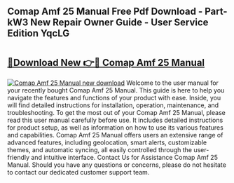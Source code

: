 ## Comap Amf 25 Manual Free Pdf Download - Part-kW3 New Repair Owner Guide - User Service Edition YqcLG

# <h2><a href="http://cf23468.oget.top/?id=Comap+Amf+25+Manual">🔗Download New 👉🔴 Comap Amf 25 Manual</a></h2>

[![Comap Amf 25 Manual new download](https://i.imgur.com/5g1atiW.png)](http://cf23468.oget.top/?id=Comap+Amf+25+Manual)
Welcome to the user manual for your recently bought Comap Amf 25 Manual. This guide is here to help you navigate the features and functions of your product with ease. Inside, you will find detailed instructions for installation, operation, maintenance, and troubleshooting. To get the most out of your Comap Amf 25 Manual, please read this user manual carefully before use. It includes detailed instructions for product setup, as well as information on how to use its various features and capabilities. Comap Amf 25 Manual offers users an extensive range of advanced features, including geolocation, smart alerts, customizable themes, and automatic syncing, all easily controlled through the user-friendly and intuitive interface. Contact Us for Assistance Comap Amf 25 Manual. Should you have any questions or concerns, please do not hesitate to contact our dedicated customer support team.
